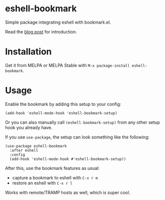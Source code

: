 # eshell-bookmark

Simple package integrating eshell with bookmark.el.

Read the [blog post](https://fuco1.github.io/2017-10-08-Using-bookmarks-with-eshell-and-docker-tramp.html) for introduction.

# Installation

Get it from MELPA or MELPA Stable with `M-x package-install eshell-bookmark`.

# Usage

Enable the bookmark by adding this setup to your config:

``` emacs-lisp
(add-hook 'eshell-mode-hook 'eshell-bookmark-setup)
```

Or you can also manually call `(eshell-bookmark-setup)` from any other setup hook you already have.

If you use `use-package`, the setup can look something like the following:

``` emacs-lisp
(use-package eshell-bookmark
  :after eshell
  :config
  (add-hook 'eshell-mode-hook #'eshell-bookmark-setup))
```

After this, use the bookmark features as usual:

* capture a bookmark to eshell with `C-x r m`
* restore an eshell with `C-x r l`

Works with remote/TRAMP hosts as well, which is super cool.
